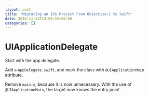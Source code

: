 ```yaml
---
layout: post
title: "Migrating an iOS Project From Objective-C to Swift"
date: 2016-11-22T23:09:55+08:00
categories: []
---
```


# UIApplicationDelegate

Start with the app delegate.

Add a `AppDelegate.swift`, and mark the class with `@UIApplicationMain` attribute.

Remove `main.m`, because it is now unnecessary. With the use of `@UIApplicationMain`, the target now knows the entry point.
